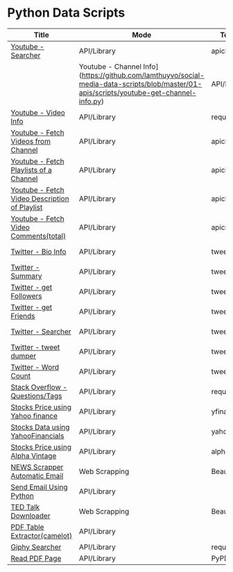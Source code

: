 # Python Data Scripts

|Title                        |     Mode      | Tool Used   | Type |
|-----------------------------|---------------|--------|-----------|
|[Youtube - Searcher](./SocialMedia/youtube-searcher.py)|API/Library|apiclient|Social Media|
||Youtube - Channel Info](https://github.com/lamthuyvo/social-media-data-scripts/blob/master/01-apis/scripts/youtube-get-channel-info.py)|API/Library|requests|Social Media|
|[Youtube - Video Info](https://github.com/lamthuyvo/social-media-data-scripts/blob/master/01-apis/scripts/youtube-get-video-info.py)|API/Library|requests|Social Media|
|[Youtube - Fetch Videos from Channel](./SocialMedia/youtube-fetch-videos.py)|API/Library|apiclient|Social Media|
|[Youtube - Fetch Playlists of a Channel](./SocialMedia/youtube-get-all-playlists.py)|API/Library|apiclient|Social Media|
|[Youtube - Fetch Video Description of Playlist](./SocialMedia/youtube-fetch-video-description.py)|API/Library|apiclient|Social Media|
|[Youtube - Fetch Video Comments(total)](./SocialMedia/youtube-fetch-video-comments.py)|API/Library|apiclient|Social Media|
|[Twitter - Bio Info](https://github.com/lamthuyvo/social-media-data-scripts/blob/master/01-apis/scripts/twitter_bio_info_compiler.py)|API/Library|tweepy|Social Media|
|[Twitter - Summary](https://www.kaggle.com/yesdeepakmittal/my-twitter-summary)|API/Library|tweepy|Social Media|
|[Twitter - get Followers](https://github.com/lamthuyvo/social-media-data-scripts/blob/master/01-apis/scripts/twitter_get_followers.py)|API/Library|tweepy|Social Media|
|[Twitter - get Friends](https://github.com/lamthuyvo/social-media-data-scripts/blob/master/01-apis/scripts/twitter_get_friends.py)|API/Library|tweepy|Social Media|
|[Twitter - Searcher](https://github.com/lamthuyvo/social-media-data-scripts/blob/master/01-apis/scripts/twitter_searcher.py)|API/Library|tweepy|Social Media|
|[Twitter - tweet dumper](https://github.com/lamthuyvo/social-media-data-scripts/blob/master/01-apis/scripts/twitter_tweet_dumper.py)|API/Library|tweepy|Social Media|
|[Twitter - Word Count](https://github.com/yesdeepakmittal/social-media-data-scripts/blob/master/01-apis/scripts/twitter_wordCount.py)|API/Library|tweepy|Social Media|
|[Stack Overflow - Questions/Tags](./SocialMedia/stackOverflow-questions-tags.py)|API/Library|requests|Social Media|
|[Stocks Price using Yahoo finance](./finance/yfinance.ipynb)|API/Library|yfinance|Finance|
|[Stocks Data using YahooFinancials](./finance/yahoofinancials.ipynb)|API/Library|yahoofinancials|Finance|
|[Stocks Price using Alpha Vintage](./finance/alphaVintage.ipynb)|API/Library|alphaVintage|Finance|
|[NEWS Scrapper Automatic Email](https://github.com/amrrs/build_tools_to_automate_python/blob/master/hn_news_scraper_no_cred.py)|Web Scrapping|BeautifulSoup|Other|
|[Send Email Using Python](./other/send_mail_using_python.py)|API/Library||Other|
|[TED Talk Downloader](https://github.com/amrrs/build_tools_to_automate_python/blob/master/ted_talk_downloader.py)|Web Scrapping|BeautifulSoup|Other|
|[PDF Table Extractor(camelot)](https://github.com/amrrs/build_tools_to_automate_python/blob/master/PDF%20Table%20Extraction/Extracting%20Table%20from%20PDF%20-%20UN%20HDI%20Report.ipynb)|API/Library||Other|
|[Giphy Searcher](https://github.com/lamthuyvo/social-media-data-scripts/blob/master/01-apis/scripts/giphy_search_scraper.py)|API/Library|requests|Other|
|[Read PDF Page](./other/pdfreader.py)|API/Library|PyPDF2|Other|